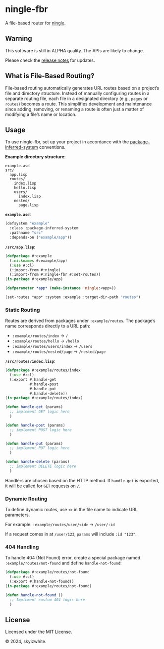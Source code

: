# ningle-fbr

A file-based router for [ningle](https://github.com/fukamachi/ningle).

## Warning

This software is still in ALPHA quality. The APIs are likely to change.

Please check the [release notes](https://github.com/skyizwhite/ningle-fbr/releases) for updates.

## What is File-Based Routing?

File-based routing automatically generates URL routes based on a project’s file and directory structure. Instead of manually configuring routes in a separate routing file, each file in a designated directory (e.g., `pages` or `routes`) becomes a route. This simplifies development and maintenance since adding, removing, or renaming a route is often just a matter of modifying a file’s name or location.

## Usage

To use ningle-fbr, set up your project in accordance with the [package-inferred-system](https://asdf.common-lisp.dev/asdf/The-package_002dinferred_002dsystem-extension.html) conventions.

**Example directory structure**:  
```
example.asd
src/
  app.lisp
  routes/
    index.lisp
    hello.lisp
    users/
      index.lisp
    nested/
      page.lisp
```

**`example.asd`**:
```lisp
(defsystem "example"
  :class :package-inferred-system
  :pathname "src"
  :depends-on ("example/app"))
```

**`/src/app.lisp`**:
```lisp
(defpackage #:example
  (:nicknames #:example/app)
  (:use #:cl)
  (:import-from #:ningle)
  (:import-from #:ningle-fbr #:set-routes))
(in-package #:example/app)

(defparameter *app* (make-instance 'ningle:<app>))

(set-routes *app* :system :example :target-dir-path "routes")
```

### Static Routing

Routes are derived from packages under `:example/routes`. The package’s name corresponds directly to a URL path:

- `:example/routes/index` → `/`
- `:example/routes/hello` → `/hello`
- `:example/routes/users/index` → `/users`
- `:example/routes/nested/page` → `/nested/page`

**`/src/routes/index.lisp`**:
```lisp
(defpackage #:example/routes/index
  (:use #:cl)
  (:export #:handle-get
           #:handle-post
           #:handle-put
           #:handle-delete))
(in-package #:example/routes/index)

(defun handle-get (params)
  ;; implement GET logic here
  )

(defun handle-post (params)
  ;; implement POST logic here
  )

(defun handle-put (params)
  ;; implement PUT logic here
  )

(defun handle-delete (params)
  ;; implement DELETE logic here
  )
```

Handlers are chosen based on the HTTP method. If `handle-get` is exported, it will be called for `GET` requests on `/`.

### Dynamic Routing

To define dynamic routes, use `<>` in the file name to indicate URL parameters.

For example:
`:example/routes/user/<id>` → `/user/:id`

If a request comes in at `/user/123`, `params` will include `:id "123"`.

### 404 Handling

To handle 404 (Not Found) error, create a special package named `:example/routes/not-found` and define `handle-not-found`:

```lisp
(defpackage #:example/routes/not-found
  (:use #:cl)
  (:export #:handle-not-found))
(in-package #:example/routes/not-found)

(defun handle-not-found ()
  ;; Implement custom 404 logic here
  )
```

## License

Licensed under the MIT License.

© 2024, skyizwhite.